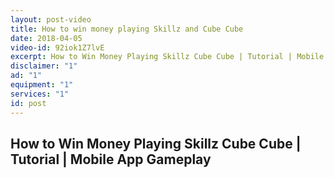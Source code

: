 ```yaml
---
layout: post-video
title: How to win money playing Skillz and Cube Cube
date: 2018-04-05
video-id: 92iok1Z7lvE
excerpt: How to Win Money Playing Skillz Cube Cube | Tutorial | Mobile App Gameplay
disclaimer: "1"
ad: "1"
equipment: "1"
services: "1"
id: post
---
```


## How to Win Money Playing Skillz Cube Cube | Tutorial | Mobile App Gameplay